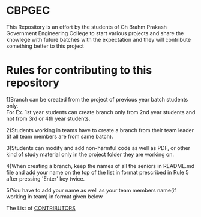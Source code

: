 # CBPGEC
This Repository is an effort by the students of Ch Brahm Prakash Government Engineering College to start various projects and share the knowlege with future batches with the expectation and they will contribute something better to this project

# Rules for contributing to this repository

1)Branch can be created from the project of previous year batch students only.    
For Ex. 1st year students can create branch only from 2nd year students and not from 3rd or 4th year students. 

2)Students working in teams have to create a branch from their team leader (if all team members are from same batch). 

3)Students can modify and add non-harmful code as well as PDF, or other kind of study material only in the project folder they are working on.

4)When creating a branch, keep the names of all the seniors in README.md file and add your name on the top of the list in format prescribed in Rule 5 after pressing 'Enter' key twice. 

5)You have to add your name as well as your team members name(if working in team) in format given below  


The List of [CONTRIBUTORS](CONTRIBUTORS.md)
